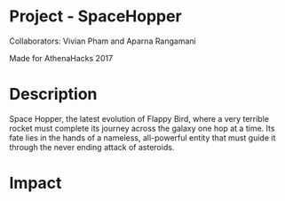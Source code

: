 # Project - SpaceHopper
Collaborators: Vivian Pham and Aparna Rangamani

Made for AthenaHacks 2017

# Description
Space Hopper, the latest evolution of Flappy Bird, where a very terrible rocket must complete its journey across the galaxy one hop at a time. Its fate lies in the hands of a nameless, all-powerful entity that must guide it through the never ending attack of asteroids. 

# Impact
